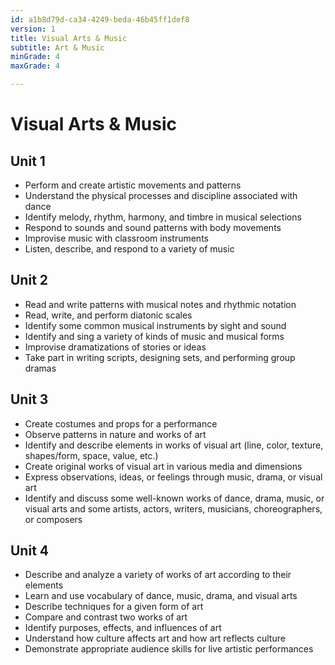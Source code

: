 ```yaml
---
id: a1b8d79d-ca34-4249-beda-46b45ff1def8
version: 1
title: Visual Arts & Music
subtitle: Art & Music
minGrade: 4
maxGrade: 4

---
```

# Visual Arts & Music


## Unit 1
* Perform and create artistic movements and patterns
* Understand the physical processes and discipline associated with dance
* Identify melody, rhythm, harmony, and timbre in musical selections
* Respond to sounds and sound patterns with body movements
* Improvise music with classroom instruments
* Listen, describe, and respond to a variety of music

## Unit 2
* Read and write patterns with musical notes and rhythmic notation
* Read, write, and perform diatonic scales
* Identify some common musical instruments by sight and sound
* Identify and sing a variety of kinds of music and musical forms
* Improvise dramatizations of stories or ideas
* Take part in writing scripts, designing sets, and performing group dramas

## Unit 3
* Create costumes and props for a performance
* Observe patterns in nature and works of art
* Identify and describe elements in works of visual art (line, color, texture, shapes/form, space, value, etc.)
* Create original works of visual art in various media and dimensions
* Express observations, ideas, or feelings through music, drama, or visual art
* Identify and discuss some well-known works of dance, drama, music, or visual arts and some artists, actors, writers, musicians, choreographers, or composers

## Unit 4
* Describe and analyze a variety of works of art according to their elements
* Learn and use vocabulary of dance, music, drama, and visual arts
* Describe techniques for a given form of art
* Compare and contrast two works of art
* Identify purposes, effects, and influences of art
* Understand how culture affects art and how art reflects culture
* Demonstrate appropriate audience skills for live artistic performances